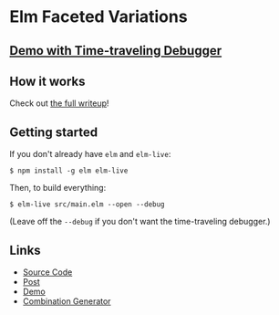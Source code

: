 # Elm Faceted Variations

## [Demo with Time-traveling Debugger](https://lucamug.github.io/elm-faceted-variations/)

## How it works

Check out [the full writeup](https://medium.com/@l.mugnaini/faceted-variants-in-elm-c38b4d661355)!

## Getting started

If you don't already have `elm` and `elm-live`:

```
$ npm install -g elm elm-live
```

Then, to build everything:

```
$ elm-live src/main.elm --open --debug
```

(Leave off the `--debug` if you don't want the time-traveling debugger.)

## Links

* [Source Code](https://github.com/lucamug/elm-faceted-variations)
* [Post](https://medium.com/@l.mugnaini/faceted-variants-in-elm-c38b4d661355)
* [Demo](https://lucamug.github.io/elm-faceted-variations/)
* [Combination Generator](https://lucamug.github.io/elm-faceted-variations/combinationGenerator.html)
